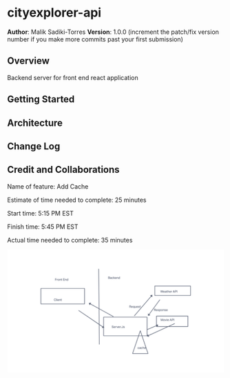 # cityexplorer-api 

**Author**: Malik Sadiki-Torres
**Version**: 1.0.0 (increment the patch/fix version number if you make more commits past your first submission)

## Overview
Backend server for front end react application

## Getting Started
<!-- What are the steps that a user must take in order to build this app on their own machine and get it running? -->

## Architecture
<!-- Provide a detailed description of the application design. What technologies (languages, libraries, etc) you're using, and any other relevant design information. -->

## Change Log
<!-- Use this area to document the iterative changes made to your application as each feature is successfully implemented. Use time stamps. Here's an example:

01-01-2001 4:59pm - Application now has a fully-functional express server, with a GET route for the location resource. -->

## Credit and Collaborations
<!-- Give credit (and a link) to other people or resources that helped you build this application. --> 

Name of feature: Add Cache

Estimate of time needed to complete: 25 minutes

Start time: 5:15 PM EST

Finish time: 5:45 PM EST

Actual time needed to complete: 35 minutes 

![Data Flow](/img/lab10.png)
